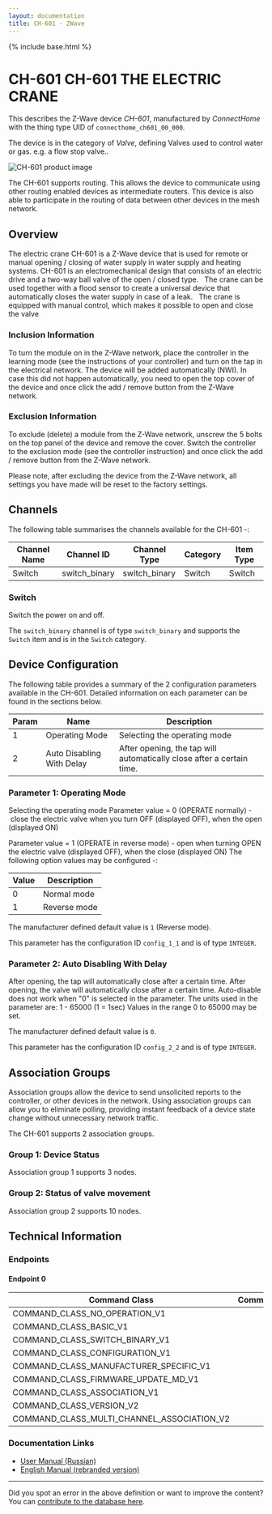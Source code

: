 ```yaml
---
layout: documentation
title: CH-601 - ZWave
---
```


{% include base.html %}

# CH-601 CH-601 THE ELECTRIC CRANE
This describes the Z-Wave device *CH-601*, manufactured by *ConnectHome* with the thing type UID of ```connecthome_ch601_00_000```.

The device is in the category of *Valve*, defining Valves used to control water or gas. e.g. a flow stop valve..

![CH-601 product image](https://www.cd-jackson.com/zwave_device_uploads/865/865_default.jpg)


The CH-601 supports routing. This allows the device to communicate using other routing enabled devices as intermediate routers.  This device is also able to participate in the routing of data between other devices in the mesh network.

## Overview

The electric crane CH-601 is a Z-Wave device that is used for remote or manual opening / closing of water supply in water supply and heating systems. CH-601 is an electromechanical design that consists of an electric drive and a two-way ball valve of the open / closed type.   The crane can be used together with a flood sensor to create a universal device that automatically closes the water supply in case of a leak.   The crane is equipped with manual control, which makes it possible to open and close the valve 

### Inclusion Information

To turn the module on in the Z-Wave network, place the controller in the learning mode (see the instructions of your controller) and turn on the tap in the electrical network. The device will be added automatically (NWI). In case this did not happen automatically, you need to open the top cover of the device and once click the add / remove button from the Z-Wave network.

### Exclusion Information

To exclude (delete) a module from the Z-Wave network, unscrew the 5 bolts on the top panel of the device and remove the cover. Switch the controller to the exclusion mode (see the controller instruction) and once click the add / remove button from the Z-Wave network.

Please note, after excluding the device from the Z-Wave network, all settings you have made will be reset to the factory settings.

## Channels

The following table summarises the channels available for the CH-601 -:

| Channel Name | Channel ID | Channel Type | Category | Item Type |
|--------------|------------|--------------|----------|-----------|
| Switch | switch_binary | switch_binary | Switch | Switch | 

### Switch
Switch the power on and off.

The ```switch_binary``` channel is of type ```switch_binary``` and supports the ```Switch``` item and is in the ```Switch``` category.



## Device Configuration

The following table provides a summary of the 2 configuration parameters available in the CH-601.
Detailed information on each parameter can be found in the sections below.

| Param | Name  | Description |
|-------|-------|-------------|
| 1 | Operating Mode | Selecting the operating mode |
| 2 | Auto Disabling With Delay | After opening, the tap will automatically close after a certain time. |

### Parameter 1: Operating Mode

Selecting the operating mode
Parameter value = 0 (OPERATE normally) - close the electric valve when you turn OFF (displayed OFF), when the open (displayed ON)

Parameter value = 1 (OPERATE in reverse mode) - open when turning OPEN the electric valve (displayed OFF), when the close (displayed ON)
The following option values may be configured -:

| Value  | Description |
|--------|-------------|
| 0 | Normal mode |
| 1 | Reverse mode |

The manufacturer defined default value is ```1``` (Reverse mode).

This parameter has the configuration ID ```config_1_1``` and is of type ```INTEGER```.


### Parameter 2: Auto Disabling With Delay

After opening, the tap will automatically close after a certain time.
After opening, the valve will automatically close after a certain time. Auto-disable does not work when "0" is selected in the parameter. The units used in the parameter are: 1 - 65000 (1 = 1sec)
Values in the range 0 to 65000 may be set.

The manufacturer defined default value is ```0```.

This parameter has the configuration ID ```config_2_2``` and is of type ```INTEGER```.


## Association Groups

Association groups allow the device to send unsolicited reports to the controller, or other devices in the network. Using association groups can allow you to eliminate polling, providing instant feedback of a device state change without unnecessary network traffic.

The CH-601 supports 2 association groups.

### Group 1: Device Status


Association group 1 supports 3 nodes.

### Group 2: Status of valve movement


Association group 2 supports 10 nodes.

## Technical Information

### Endpoints

#### Endpoint 0

| Command Class | Comment |
|---------------|---------|
| COMMAND_CLASS_NO_OPERATION_V1| |
| COMMAND_CLASS_BASIC_V1| |
| COMMAND_CLASS_SWITCH_BINARY_V1| |
| COMMAND_CLASS_CONFIGURATION_V1| |
| COMMAND_CLASS_MANUFACTURER_SPECIFIC_V1| |
| COMMAND_CLASS_FIRMWARE_UPDATE_MD_V1| |
| COMMAND_CLASS_ASSOCIATION_V1| |
| COMMAND_CLASS_VERSION_V2| |
| COMMAND_CLASS_MULTI_CHANNEL_ASSOCIATION_V2| |

### Documentation Links

* [User Manual (Russian) ](https://www.cd-jackson.com/zwave_device_uploads/865/ch-601-manual-rus.pdf)
* [English Manual (rebranded version)](https://www.cd-jackson.com/zwave_device_uploads/865/ZWaveWirelessWaterValveManual.pdf)

---

Did you spot an error in the above definition or want to improve the content?
You can [contribute to the database here](http://www.cd-jackson.com/index.php/zwave/zwave-device-database/zwave-device-list/devicesummary/865).
